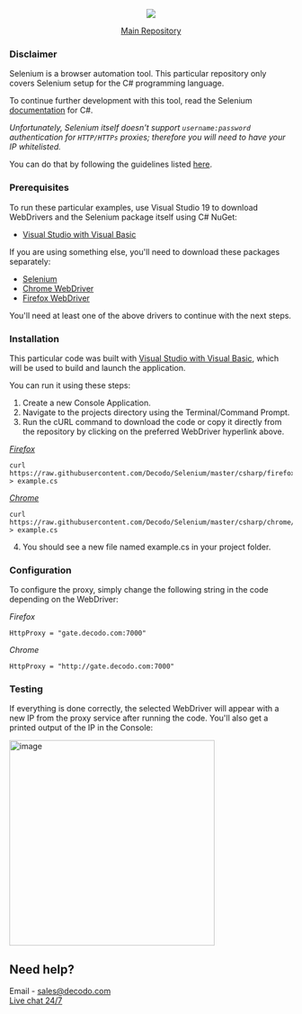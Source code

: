 <p align="center">
    <a href="https://decodo.com/"><img src="https://github.com/user-attachments/assets/209d01f2-3931-4e77-a6f3-0028b1ee2b72"></a>
  </a>
</p>

<p align="center">
    <a href="https://github.com/Decodo/Decodo"> Main Repository </a>
</p>

### Disclaimer

Selenium is a browser automation tool. This particular repository only covers Selenium setup for the C# programming language.

To continue further development with this tool, read the Selenium [documentation](https://seleniumhq.github.io/selenium/docs/api/dotnet/index.html) for C#.

*Unfortunately, Selenium itself doesn't support `username:password` authentication for `HTTP/HTTPs` proxies; therefore you will need to have your IP whitelisted.*

You can do that by following the guidelines listed [here](https://help.decodo.com/docs/residential-authentication-methods).

### Prerequisites

To run these particular examples, use Visual Studio 19 to download WebDrivers and the Selenium package itself using C# NuGet:

* [Visual Studio with Visual Basic](https://docs.microsoft.com/en-us/visualstudio/ide/quickstart-visual-basic-console?view=vs-2019)

If you are using something else, you'll need to download these packages separately:

- [Selenium](https://www.seleniumhq.org/download/)
- [Chrome WebDriver](https://chromedriver.chromium.org/downloads)
- [Firefox WebDriver](https://github.com/mozilla/geckodriver/releases)

You'll need at least one of the above drivers to continue with the next steps.

### Installation

This particular code was built with [Visual Studio with Visual Basic](https://docs.microsoft.com/en-us/visualstudio/ide/quickstart-visual-basic-console?view=vs-2019), which will be used to build and launch the application.

You can run it using these steps:

1. Create a new Console Application.
2. Navigate to the projects directory using the Terminal/Command Prompt.
3. Run the cURL command to download the code or copy it directly from the repository by clicking on the preferred WebDriver hyperlink above.

[*Firefox*](https://raw.githubusercontent.com/Decodo/Selenium/master/csharp/firefox/example.cs)

```
curl https://raw.githubusercontent.com/Decodo/Selenium/master/csharp/firefox/example.cs > example.cs
```

[*Chrome*](https://raw.githubusercontent.com/Decodo/Selenium/master/csharp/chrome/example.cs)

```
curl https://raw.githubusercontent.com/Decodo/Selenium/master/csharp/chrome/example.cs > example.cs
```

4. You should see a new file named example.cs in your project folder.

### Configuration

To configure the proxy, simply change the following string in the code depending on the WebDriver:

*Firefox*

```
HttpProxy = "gate.decodo.com:7000"
```

*Chrome*
```
HttpProxy = "http://gate.decodo.com:7000"
```

### Testing

If everything is done correctly, the selected WebDriver will appear with a new IP from the proxy service after running the code. You'll also get a printed output of the IP in the Console:

<img width="365" alt="image" src="https://github.com/user-attachments/assets/1b075865-56a6-4f1d-bc99-370eef2ac837" />

## Need help?
Email - sales@decodo.com
<br><a href="https://direct.lc.chat/12092754/">Live chat 24/7</a>
